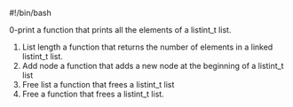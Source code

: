 #!/bin/bash

0-print
a function that prints all the elements of a listint_t list.
1. List length
a function that returns the number of elements in a linked listint_t list.
2. Add node
a function that adds a new node at the beginning of a listint_t list
4. Free list
a function that frees a listint_t list
5. Free
a function that frees a listint_t list.

